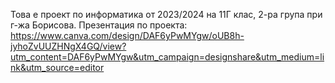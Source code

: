Това е проект по информатика от 2023/2024 на 11Г клас, 2-ра група при г-жа Борисова.
Презентация по проекта: https://www.canva.com/design/DAF6yPwMYgw/oUB8h-jyhoZvUUZHNgX4GQ/view?utm_content=DAF6yPwMYgw&utm_campaign=designshare&utm_medium=link&utm_source=editor 
